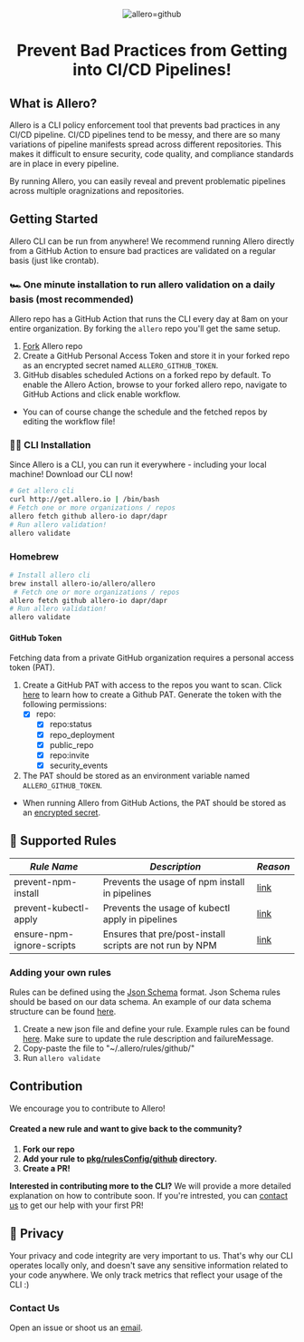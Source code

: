 <p align="center">
 <img src="./static/allero_banner.png" alt="allero=github" border="0" />
</p>

<h1 align="center">
 Prevent Bad Practices from Getting into CI/CD Pipelines!
</h1>


## What is Allero?
Allero is a CLI policy enforcement tool that prevents bad practices in any CI/CD pipeline.
CI/CD pipelines tend to be messy, and there are so many variations of pipeline manifests spread across different repositories.
This makes it difficult to ensure security, code quality, and compliance standards are in place in every pipeline.

By running Allero, you can easily reveal and prevent problematic pipelines across multiple oragnizations and repositories.


## Getting Started
Allero CLI can be run from anywhere! We recommend running Allero directly from a GitHub Action to ensure bad practices are validated on a regular basis (just like crontab).

### 🏎️ One minute installation to run allero validation on a daily basis (most recommended)
Allero repo has a GitHub Action that runs the CLI every day at 8am on your entire organization. By forking the `allero` repo you'll get the same setup.
1. [Fork](https://github.com/allero-io/allero/fork) Allero repo
2. Create a GitHub Personal Access Token and store it in your forked repo as an encrypted secret named `ALLERO_GITHUB_TOKEN`.
3. GitHub disables scheduled Actions on a forked repo by default. To enable the Allero Action, browse to your forked allero repo, navigate to GitHub Actions and click enable workflow. 

* You can of course change the schedule and the fetched repos by editing the workflow file!

### 👩‍💻 CLI Installation
Since Allero is a CLI, you can run it everywhere - including your local machine! Download our CLI now!

```bash
# Get allero cli
curl http://get.allero.io | /bin/bash
# Fetch one or more organizations / repos
allero fetch github allero-io dapr/dapr
# Run allero validation!
allero validate
```
### Homebrew
```bash
# Install allero cli
brew install allero-io/allero/allero
 # Fetch one or more organizations / repos
allero fetch github allero-io dapr/dapr
# Run allero validation!
allero validate
```
#### GitHub Token
Fetching data from a private GitHub organization requires a personal access token (PAT).
1. Create a GitHub PAT with access to the repos you want to scan. Click [here](https://docs.github.com/en/authentication/keeping-your-account-and-data-secure/creating-a-personal-access-token#creating-a-token) to learn how to create a Github PAT.
Generate the token with the following permissions:
    - [x]  repo:
        - [x]  repo:status
        - [x]  repo_deployment
        - [x]  public_repo
        - [x]  repo:invite
        - [x]  security_events

2. The PAT should be stored as an environment variable named `ALLERO_GITHUB_TOKEN`.
- When running Allero from GitHub Actions, the PAT should be stored as an [encrypted secret](https://docs.github.com/en/actions/security-guides/encrypted-secrets#creating-encrypted-secrets-for-a-repository).

## 🚨 Supported Rules
| _Rule Name_               | _Description_                                            | _Reason_                                                                                                               |
| ------------------------- | -------------------------------------------------------- | ---------------------------------------------------------------------------------------------------------------------- |
| prevent-npm-install       | Prevents the usage of npm install in pipelines           | [link](https://betterprogramming.pub/npm-ci-vs-npm-install-which-should-you-use-in-your-node-js-projects-51e07cb71e26) |
| prevent-kubectl-apply     | Prevents the usage of kubectl apply in pipelines         | [link](https://medium.com/@RedBaronDr1/helm-vs-kubectl-5aaf2dba7d71)                                                   |
| ensure-npm-ignore-scripts | Ensures that pre/post-install scripts are not run by NPM | [link](https://snyk.io/blog/ten-npm-security-best-practices/)                                                     |

### Adding your own rules
Rules can be defined using the [Json Schema](https://json-schema.org/) format. Json Schema rules should be based on our data schema. An example of our data schema structure can be found [here](https://github.com/allero-io/allero/tree/main/examples/github/data-schema-example.json).
1. Create a new json file and define your rule. Example rules can be found [here](https://github.com/allero-io/allero/tree/main/examples).
Make sure to update the rule description and failureMessage.
2. Copy-paste the file to "~/.allero/rules/github/"
3. Run `allero validate`
## Contribution
We encourage you to contribute to Allero!
#### Created a new rule and want to give back to the community?
1. **Fork our repo**
2. **Add your rule to [pkg/rulesConfig/github](https://github.com/allero-io/allero/tree/main/pkg/rulesConfig/defaultRules/github) directory.**
3. **Create a PR!**

**Interested in contributing more to the CLI?**
We will provide a more detailed explanation on how to contribute soon. If you're intrested, you can [contact us](mailto:contact@allero.io) to get our help with your first PR!

## 🔏 Privacy
Your privacy and code integrity are very important to us. That's why our CLI operates locally only, and doesn't save any sensitive information related to your code anywhere. We only track metrics that reflect your usage of the CLI :)
### Contact Us
Open an issue or shoot us an [email](mailto:contact@allero.io).

